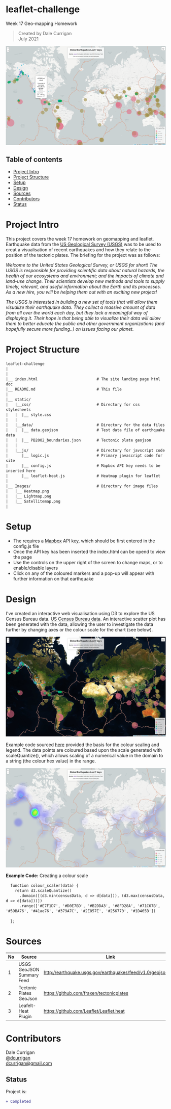 # leaflet-challenge
Week 17 Geo-mapping Homework

> Created by Dale Currigan  
> July 2021  
  
![Leaflet](/Images/Lightmap.png)  

## Table of contents  
* [Project Intro](#Project-Intro)  
* [Project Structure](#Project-Structure)  
* [Setup](#Setup)  
* [Design](#Design) 
* [Sources](#Sources)  
* [Contributors](#Contributors)  
* [Status](#Status)  

# Project Intro
This project covers the week 17 homework on geomapping and leaflet. Earthquake data from the <a href="http://earthquake.usgs.gov/earthquakes/feed/v1.0/geojson.php">US Geological Survey (USGS)</a> was to be used to creat a visualisation of recent earthquakes and how they relate to the position of the tectonic plates. The briefing for the project was as follows: 

*Welcome to the United States Geological Survey, or USGS for short! The USGS is responsible for providing scientific data about natural hazards, the health of our ecosystems and environment; and the impacts of climate and land-use change. Their scientists develop new methods and tools to supply timely, relevant, and useful information about the Earth and its processes. As a new hire, you will be helping them out with an exciting new project!*  
  
*The USGS is interested in building a new set of tools that will allow them visualize their earthquake data. They collect a massive amount of data from all over the world each day, but they lack a meaningful way of displaying it. Their hope is that being able to visualize their data will allow them to better educate the public and other government organizations (and hopefully secure more funding..) on issues facing our planet.*  
  
  
# Project Structure  
```
leaflet-challenge   
|  
|    
|__ index.html                          # The site landing page html doc
|__ README.md                           # This file
|
|__ static/                              
|   |__css/                             # Directory for css stylesheets
|   |  |__ style.css                              
|   |
|   |__data/                            # Directory for the data files
|   |  |__ data.geojson                 # Test data file of earthquake data
|   |  |__ PB2002_boundaries.json       # Tectonic plate geojson
|   | 
|   |__js/                              # Directory for javscript code
|      |__ logic.js                     # Primary javascript code for site
|      |__ config.js                    # Mapbox API key needs to be inserted here
|      |__ leaflet-heat.js              # Heatmap plugin for leaflet
|      
|__ Images/                             # Directory for image files
|   |__ Heatmap.png
|   |__ Lightmap.png
|   |__ Satellitemap.png
|
``` 
  
# Setup 
  
* The requires a <a href="https://www.mapbox.com/">Mapbox</a> API key, which should be first entered in the config.js file
* Once the API key has been inserted the index.html can be opend to view the page
* Use the controls on the upper right of the screen to change maps, or to enable/disable layers
* Click on any of the coloured markers and a pop-up will appear with further information on that earthquake  

# Design 
I've created an interactive web visualisation using D3 to explore the US Census Bureau data. <a href="https://data.census.gov/cedsci/">US Census Bureau data</a>. An interactive scatter plot has been generated with the data, allowing the user to investigate the data further by changing axes or the colour scale for the chart (see below).  
  
![Leaflet](/Images/Satellitemap.png)  
  
  
Example code sourced <a href="https://bl.ocks.org/starcalibre/6cccfa843ed254aa0a0d">here</a> provided the basis for the colour scaling and legend. The data points are coloured based upon the scale generated with scaleQuantize(), which allows scaling of a numerical value in the domain to a string (the colour hex value) in the range.    

![Leaflet](/Images/Heatmap.png)  

  
**Example Code:** Creating a colour scale 
```
  function colour_scaler(data) {
    return d3.scaleQuantize()
      .domain([(d3.min(censusData, d => d[data])), (d3.max(censusData, d => d[data]))])  
      .range(['#E7F1D7', '#D0E7BD', '#B2DDA3', '#8FD28A', '#71C67B', '#59BA76', '#41ae76', '#379A7C', '#2E857E', '#256770', '#1D465B'])

  };
```
  
  
# Sources
|No|Source|Link|
|-|-|-|
|1|USGS GeoJSON Summary Feed            |http://earthquake.usgs.gov/earthquakes/feed/v1.0/geojson.php| 
|2|Tectonic Plates GeoJson              |https://github.com/fraxen/tectonicplates|
|3|Leafelt-Heat Plugin                  |https://github.com/Leaflet/Leaflet.heat|

   
# Contributors  
Dale Currigan  
[@dcurrigan](https://github.com/dcurrigan)  
<dcurrigan@gmail.com>


## Status
Project is: 
````diff 
+ Completed
````


